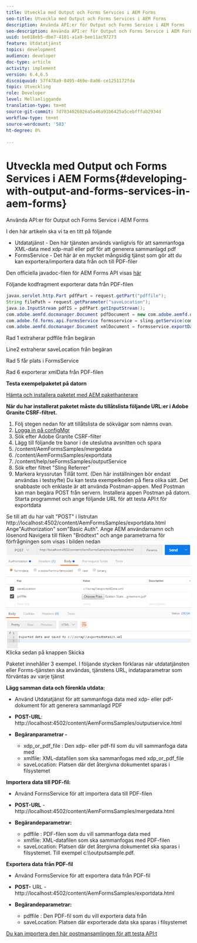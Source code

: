 ```yaml
---
title: Utveckla med Output och Forms Services i AEM Forms
seo-title: Utveckla med Output och Forms Services i AEM Forms
description: Använda API:er för Output och Forms Service i AEM Forms
seo-description: Använda API:er för Output och Forms Service i AEM Forms
uuid: be018eb5-dbe7-4101-a1a9-bee11ac97273
feature: Utdatatjänst
topics: development
audience: developer
doc-type: article
activity: implement
version: 6.4,6.5
discoiquuid: 57f478a9-8495-469e-8a06-ce1251172fda
topic: Utveckling
role: Developer
level: Mellanliggande
translation-type: tm+mt
source-git-commit: 7d7034026826a5a46a91b6425a5cebfffab2934d
workflow-type: tm+mt
source-wordcount: '583'
ht-degree: 0%

---
```



# Utveckla med Output och Forms Services i AEM Forms{#developing-with-output-and-forms-services-in-aem-forms}

Använda API:er för Output och Forms Service i AEM Forms

I den här artikeln ska vi ta en titt på följande

* Utdatatjänst - Den här tjänsten används vanligtvis för att sammanfoga XML-data med xdp-mall eller pdf för att generera sammanlagd pdf
* FormsService - Det här är en mycket mångsidig tjänst som gör att du kan exportera/importera data från och till PDF-filer

Den officiella javadoc-filen för AEM Forms API visas [här](https://helpx.adobe.com/aem-forms/6/javadocs/com/adobe/fd/output/api/package-summary.html)

Följande kodfragment exporterar data från PDF-filen

```java
javax.servlet.http.Part pdfPart = request.getPart("pdffile");
String filePath = request.getParameter("saveLocation");
java.io.InputStream pdfIS = pdfPart.getInputStream();
com.adobe.aemfd.docmanager.Document pdfDocument = new com.adobe.aemfd.docmanager.Document(pdfIS);
com.adobe.fd.forms.api.FormsService formsservice = sling.getService(com.adobe.fd.forms.api.FormsService.class);
com.adobe.aemfd.docmanager.Document xmlDocument = formsservice.exportData(pdfDocument,com.adobe.fd.forms.api.DataFormat.Auto);
```

Rad 1 extraherar pdffile från begäran

Line2 extraherar saveLocation från begäran

Rad 5 får plats i FormsService

Rad 6 exporterar xmlData från PDF-filen

**Testa exempelpaketet på datorn**

[Hämta och installera paketet med AEM pakethanterare](assets/outputandformsservice.zip)




**När du har installerat paketet måste du tillåtslista följande URL:er i Adobe Granite CSRF-filtret.**

1. Följ stegen nedan för att tillåtslista de sökvägar som nämns ovan.
1. [Logga in på configMgr](http://localhost:4502/system/console/configMgr)
1. Sök efter Adobe Granite CSRF-filter
1. Lägg till följande tre banor i de uteslutna avsnitten och spara
1. /content/AemFormsSamples/mergedata
1. /content/AemFormsSamples/exportdata
1. /content/help/seFormsSamples/outputService
1. Sök efter filtret &quot;Sling Referrer&quot;
1. Markera kryssrutan Tillåt tomt. (Den här inställningen bör endast användas i testsyfte)
Du kan testa exempelkoden på flera olika sätt. Det snabbaste och enklaste är att använda Postman-appen. Med Postman kan man begära POST från servern. Installera appen Postman på datorn.
Starta programmet och ange följande URL för att testa API:t för exportdata

Se till att du har valt &quot;POST&quot; i listrutan
http://localhost:4502/content/AemFormsSamples/exportdata.html
Ange&quot;Authorization&quot; som&quot;Basic Auth&quot;. Ange AEM användarnamn och lösenord
Navigera till fliken &quot;Brödtext&quot; och ange parametrarna för förfrågningen som visas i bilden nedan
![export](assets/postexport.png)
Klicka sedan på knappen Skicka

Paketet innehåller 3 exempel. I följande stycken förklaras när utdatatjänsten eller Forms-tjänsten ska användas, tjänstens URL, indataparametrar som förväntas av varje tjänst

**Lägg samman data och förenkla utdata:**

* Använd Utdatatjänst för att sammanfoga data med xdp- eller pdf-dokument för att generera sammanlagd PDF
* **POST-URL**: http://localhost:4502/content/AemFormsSamples/outputservice.html
* **Begäranparametrar -**

   * xdp_or_pdf_file : Den xdp- eller pdf-fil som du vill sammanfoga data med
   * xmlfile: XML-datafilen som ska sammanfogas med xdp_or_pdf_file
   * saveLocation: Platsen där det återgivna dokumentet sparas i filsystemet

**Importera data till PDF-fil:**
* Använd FormsService för att importera data till PDF-filen
* **POST-URL** - http://localhost:4502/content/AemFormsSamples/mergedata.html
* **Begärandeparametrar:**

   * pdffile : PDF-filen som du vill sammanfoga data med
   * xmlfile: XML-datafilen som ska sammanfogas med PDF-filen
   * saveLocation: Platsen där det återgivna dokumentet ska sparas i filsystemet. Till exempel c:\\\outputsample.pdf.

**Exportera data från PDF-fil**
* Använd FormsService för att exportera data från PDF-fil
* **POST-** URL - http://localhost:4502/content/AemFormsSamples/exportdata.html
* **Begärandeparametrar:**

   * pdffile : Den PDF-fil som du vill exportera data från
   * saveLocation: Platsen där exporterade data ska sparas i filsystemet

[Du kan importera den här postmansamlingen för att testa API:t](assets/document-services-postman-collection.json)

